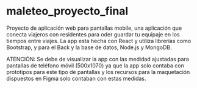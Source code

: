# maleteo_proyecto_final
Proyecto de aplicación web para pantallas mobile, una aplicación que conecta viajeros con residentes para oder guardar tu equipaje en los tiempos entre viajes. La app esta hecha con React y utiliza librerías como Bootstrap, y para el Back y la base de datos, Node.js y MongoDB.

ATENCIÓN: Se debe de visualizar la app con las medidad ajustadas para pantallas de teléfono móvil (500x1070) ya que la app solo contaba con prototipos para este tipo de pantallas y los recursos para la maquetación dispuestos en Figma solo contaban con estas medidas.
